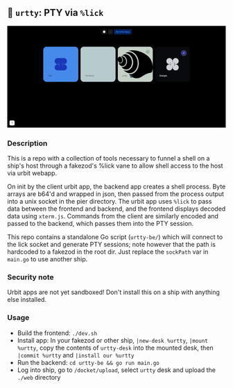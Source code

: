 ## 🐚 `urtty`: PTY via `%lick`  

![Screen recording](urtty.gif)

### Description

This is a repo with a collection of tools necessary to funnel a shell on a ship's host through a fakezod's %lick vane to allow shell access to the host via urbit webapp.

On init by the client urbit app, the backend app creates a shell process. Byte arrays are b64'd and wrapped in json, then passed from the process output into a unix socket in the pier directory. The urbit app uses `%lick` to pass data between the frontend and backend, and the frontend displays decoded data using `xterm.js`. Commands from the client are similarly encoded and passed to the backend, which passes them into the PTY session.

This repo contains a standalone Go script (`urtty-be/`) which will connect to the lick socket and generate PTY sessions; note however that the path is hardcoded to a fakezod in the root dir. Just replace the `sockPath` var in `main.go` to use another ship. 

### Security note

Urbit apps are not yet sandboxed! Don't install this on a ship with anything else installed.

### Usage

- Build the frontend: `./dev.sh`
- Install app: In your fakezod or other ship, `|new-desk %urtty`, `|mount %urtty`, copy the contents of `urtty-desk` into the mounted desk, then `|commit %urtty` and `|install our %urtty`
- Run the backend: `cd urtty-be && go run main.go`
- Log into ship, go to `/docket/upload`, select `urtty` desk and upload the `./web` directory